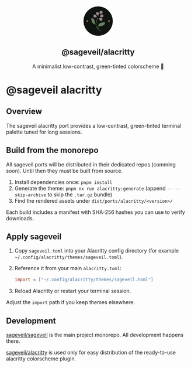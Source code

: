 <p align="center">
    <img src="../../../assets/sageveil-logo.png" width="80" />
    <h2 align="center">@sageveil/alacritty</h2>
</p>

<p align="center">A minimalist low-contrast, green-tinted colorscheme 🌱</p>

# @sageveil alacritty

## Overview

The sageveil alacritty port provides a low-contrast, green-tinted terminal palette tuned for long sessions.

## Build from the monorepo

All sageveil ports will be distributed in their dedicated repos (comming soon). Until then they must be built from source.

1. Install dependencies once: `pnpm install`
2. Generate the theme: `pnpm nx run alacritty:generate` (append `-- --skip-archive` to skip the `.tar.gz` bundle)
3. Find the rendered assets under `dist/ports/alacritty/<version>/`

Each build includes a manifest with SHA-256 hashes you can use to verify downloads.

## Apply sageveil

1. Copy `sageveil.toml` into your Alacritty config directory (for example `~/.config/alacritty/themes/sageveil.toml`).
2. Reference it from your main `alacritty.toml`:

   ```toml
   import = ["~/.config/alacritty/themes/sageveil.toml"]
   ```

3. Reload Alacritty or restart your terminal session.

Adjust the `import` path if you keep themes elsewhere.

## Development

[sageveil/sageveil](https://github.com/sageveil/sageveil) is the main project monorepo. All development happens there.

[sageveil/alacritty](https://github.com/sageveil/alacritty) is used only for easy distribution of the ready-to-use alacritty colorscheme plugin.


